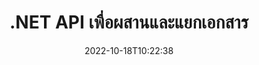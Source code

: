 ---
############################# Static ############################
layout: "product"
date: 2022-10-18T10:22:38
draft: false

product: "Merger"
product_tag: "merger"
platform: ".NET"
platform_tag: "net"

############################# Head ############################
head_title: "C# .NET การผสานเอกสาร API | รวมและแยก PDF Word Excel EPUB"
head_description: "API การรวมเอกสาร C# .NET เพื่อรวม แยก สลับหรือลบหน้าเอกสารออกจาก PDF, Microsoft Word, Excel, การนำเสนอ, Visio และรูปแบบรูปภาพ"

############################# Header ############################
title: ".NET API เพื่อผสานและแยกเอกสาร"
description: "API เพื่อรวม แยก สลับ ตัดแต่ง หรือลบเอกสาร สไลด์ และไดอะแกรมในแอปพลิเคชัน .NET"
button:
    enable: true

############################# SubMenu ############################
submenu:
    enable: true
    
    left:
        img_alt: "GroupDocs.Merger for .NET"
        image: "https://www.groupdocs.cloud/templates/groupdocs/images/product-logos/groupdocs-merger-net.png"
        product: "GroupDocs.Merger"
        platform: ".NET"

    middle:
        button:
            # button loop
            - link: "#overview"
              text: "ภาพรวม"

            # button loop
            - link: "#features"
              text: "คุณสมบัติ"

            # button loop
            - link: "#support"
              text: "สนับสนุน"

            # button loop
            - link: "https://products.groupdocs.app/merger"
              text: "สาธิตสด"

            # button loop
            - link: "https://purchase.groupdocs.com/pricing/merger/net"
              text: "ราคา"

    right:
        link_download: "https://downloads.groupdocs.com/merger"
        link_learn: "https://docs.groupdocs.com/merger/net/"
        link_buy: "https://purchase.groupdocs.com"

############################# Overview ############################
overview:
    enable: true
    content: |
      GroupDocs.Merger สำหรับ .NET ช่วยให้คุณพัฒนาแอปพลิเคชันทางธุรกิจระดับบนอย่างรวดเร็วใน C#, ASP.NET และเทคโนโลยี .NET อื่นๆ โค้ดเพียงไม่กี่บรรทัดจะช่วยให้แอปพลิเคชัน .NET ของคุณสามารถรวม แยก จัดเรียงใหม่ สลับ ตัดแต่ง และลบหน้าเดียวหรือชุดของหน้าเอกสาร สไลด์ รูปภาพ หรือไดอะแกรม ดำเนินการเหล่านี้กับไฟล์ที่ปลอดภัยโดยการตั้งค่าหรือลบการป้องกันด้วยรหัสผ่านของรูปแบบไฟล์ที่รู้จักและไม่รู้จัก  

      ด้วยการใช้ GroupDocs.Merger สำหรับ .NET คุณสามารถทำการรวมได้ การแยกและการดำเนินการอื่น ๆ ที่เกี่ยวข้องในเอกสารเดี่ยวและชุดของเอกสาร ต่อไฟล์ในรูปแบบยอดนิยมทั้งหมดโดยทางโปรแกรม เช่น Microsoft Word, Excel, PowerPoint, Visio, OpenDocument, PDF, XPS, TXT, CSV, eBook และรูปแบบไฟล์รูปภาพ
    tabs:
      enable: true
      
      ## TAB ONE ##
      tab_one:
        description: |
          ต่อไปนี้เป็นภาพรวมของ GroupDocs.Merger สำหรับ .NET:
      
        left:
          enable: true
          icon: "fab fa-html5"
          title: "งานเอกสาร"
          content: |
            * เปลี่ยนลำดับหน้า
            * ลบหรือลบเพจ
            * แยกหรือทำลายเอกสาร
            * สลับหรือสับเปลี่ยนสองหน้าใดก็ได้
            * ตัดหน้าเดียวหรือหลายหน้า
            * เข้าร่วมหลายเอกสาร
        
        right:
          enable: true
          icon: "fab fa-html5"
          title: "ปฏิบัติการรักษาความปลอดภัย"
          content: |
            * ตั้งค่าความปลอดภัยของเอกสาร
            * ตรวจสอบสถานะความปลอดภัยของเอกสาร
            * ตั้งรหัสผ่านเอกสาร
            * อัปเดตรหัสผ่านเอกสาร
            * ลบรหัสผ่านเอกสาร
      
      ## TAB TWO ##
      tab_two:
        description: |
          GroupDocs.Merger สำหรับ .NET รองรับการรวม [รูปแบบไฟล์เอกสาร] ต่อไปนี้ (https://docs.groupdocs.com/merger/net/supported-document-formats/):

        left:
          enable: true
          table:
            # table loop
            - title: "Microsoft Office"
              content: |
                * **คำ:** DOC, DOCX, DOCM, DOT, DOTX, DOTM, RTF, TXT
                * **Excel:** XLS, XLSX, XLSM, XLSB, XLTM, XLT, XLTM, XLTX, XLAM, SXC, SpreadsheetML
                * **PowerPoint:** PPT, PPTX, PPS, PPSX, PPSM, POT, POTM, POTX, PPTM
                * **OneNote:** ONE

        right:
          enable: true
          table:
            # table loop
            - title: "OpenDocument และรูปแบบอื่นๆ"
              content: |
                * **รูปแบบ OpenDocument**: ODT, OTT, ODP, OTP, ODS
                * **เค้าโครงคงที่**: PDF, XPS
                * **รูปภาพ**: BMP, PNG, TIFF
                * **เว็บ**: HTML, MHT, MHTML
                * **ข้อความ**: TXT, CSV, TSV
                * **LaTex**: TEX
                * **อีบุ๊ก**: EPUB

      ## TAB THREE ##
      tab_three:
        description: |
          GroupDocs.Merger สำหรับ .NET รองรับระบบปฏิบัติการ กรอบงาน และตัวจัดการแพ็คเกจต่อไปนี้:
        
        left:
          enable: true
          table:
            # table loop
            - icon: "fab fa-windows"
              title: "ระบบปฏิบัติการ"
              content: |
                * Windows Desktop
                * Windows Server
                * Windows Azure
                * ลินุกซ์

            # table loop
            - icon: "fas fa-code"
              title: "กรอบงานที่รองรับ"
              content: |
                * .NET Framework 2.0 หรือสูงกว่า
                * Mono Framework 1.2 หรือสูงกว่า
                * .NET มาตรฐาน 2.0
                * .NET Core 2.0

        right:
          enable: true
          table:
            # table loop
            - icon: "fas fa-box"
              title: "ตัวจัดการแพ็คเกจ"
              content: |
                * NuGet

            # table loop
            - icon: "fas fa-tools"
              title: "สภาพแวดล้อมการพัฒนา"
              content: |
                * Microsoft Visual Studio
                * Xamarin.Android
                * Xamarin.IOS
                * Xamarin.Mac
                * MonoDevelop

############################# Features ############################
features:
    enable: true
    title: "GroupDocs.Merger สำหรับ .NET Features"

    feature:
      # feature loop
      - icon: "fas fa-copy"
        content: "รวมและรวมหลายหน้า สไลด์ & ไดอะแกรมไว้ในเอกสารเดียว"
       
      # feature loop
      - icon: "fas fa-eye"
        content: "แยกและแบ่งเอกสารขนาดใหญ่ออกเป็นไฟล์ขนาดเล็กหลายไฟล์"

      # feature loop
      - icon: "fas fa-bolt"
        content: "จัดเรียง สับเปลี่ยน และจัดระเบียบหน้า สไลด์ หรือไดอะแกรมใหม่"
      
      # feature loop
      - icon: "fas fa-file-powerpoint"
        content: "สลับและแลกเปลี่ยนสองหน้า สไลด์ หรือไดอะแกรมระหว่างกันภายในเอกสาร"

      # feature loop
      - icon: "fas fa-code"
        content: "ตัดเอกสารโดยลบหน้า สไลด์ หรือไดอะแกรมที่ต้องการออก"

      # feature loop
      - icon: "fas fa-cloud"
        content: "ลบหน้า สไลด์ หรือไดอะแกรมเดี่ยวหรือคอลเลกชั่น"

      # feature loop
      - icon: "fas fa-remove-format"
        content: "เย็บเอกสารจำนวนมากเป็นชุดๆ"

      # feature loop
      - icon: "fas fa-comment-slash"
        content: "ตรวจสอบโดยทางโปรแกรมว่าเอกสารมีการรักษาความปลอดภัยด้วยรหัสผ่านหรือไม่"

      # feature loop
      - icon: "fas fa-location-arrow"
        content: "ตั้งค่า รีเซ็ต และลบรหัสผ่านของรูปแบบเอกสารที่รู้จักและไม่รู้จัก"

      # feature loop
      - icon: "fas fa-border-all"
        content: "ดึงรายการรูปแบบไฟล์ที่รองรับ – แยกและรวมข้อความ (ERR) รูปแบบไฟล์บันทึก"

      # feature loop
      - icon: "fas fa-wrench"
        content: "หมุนหน้าและเปลี่ยนการวางแนวหน้าของรูปแบบที่รู้จักและไม่รู้จัก"

      # feature loop
      - icon: "fas fa-columns"
        content: "รวมไฟล์หลายรูปแบบเข้ากับ DOC, DOCX & XPS"

      # feature loop
      - icon: "fas fa-file-word"
        content: "แยกไฟล์ข้อความขนาดใหญ่ตามหมายเลขบรรทัด"

      # feature loop
      - icon: "fas fa-envelope"
        content: "รับการแสดงรูปภาพของหน้าเอกสารและรูปแบบตระกูลไดอะแกรม"

      # feature loop
      - icon: "fas fa-print"
        content: "เข้าร่วมรูปภาพที่มีสีพื้นหลังสำหรับพื้นที่ภาพสีดำที่ว่างเปล่า"

      # feature loop
      - icon: "fas fa-file-archive"
        content: "รวมเอกสารประเภทต่างๆ (DOC, XLS, PPT เป็นต้น) เป็นไฟล์ PDF ไฟล์เดียว"

      # feature loop
      - icon: "fas fa-lock"
        content: "นำเข้า OLE Objects ลงใน Microsoft Word, Excel, Presentation และ OpenDocument File Types ได้อย่างง่ายดาย"

      # feature loop
      - icon: "fas fa-file-code"
        content: "เพิ่มเอกสารอื่น ๆ ในหน้าไดอะแกรมผ่าน OLE Objects"

    more_feature:
      # more_feature_loop
      - title: "ลบหน้าที่ต้องการออกจากเอกสาร"
        content: |
          GroupDocs.Merger สำหรับ .NET API ช่วยให้คุณลบหน้าที่ไม่ต้องการออกจากเอกสารของคุณ
      
      # more_feature_loop
      - title: "ใช้การแปลงกับเอาต์พุตที่แสดงผล"
        content: "คุณสามารถดำเนินการแปลงต่างๆ กับเอกสารเอาต์พุตที่แสดงผลได้โดยใช้ GroupDocs.Merger สำหรับ .NET API ตัวเลือกการแปลงเหล่านี้ช่วยให้คุณควบคุมวิธีนำเสนอเอาต์พุตที่แสดงผลสำหรับการแสดงผล การแปลงที่มี ได้แก่ ตัวเลือกการหมุนหน้า ตัวเลือกการเรียงลำดับหน้าใหม่ และการใช้ลายน้ำข้อความ"

      # more_feature_loop
      - title: "ตรวจสอบรหัสผ่านของรูปแบบเอกสารที่ไม่รู้จัก"
        content: "GroupDocs.Merger สำหรับ .NET API ให้คุณตรวจสอบรหัสผ่านของเอกสารที่ไม่ทราบรูปแบบ"

############################# Support ############################
support:
    enable: true

############################# Solutions ############################
solutions:
    enable: true
    title: "GroupDocs.Merger นำเสนอ API การรวมเอกสารสำหรับสภาพแวดล้อมการพัฒนายอดนิยมอื่นๆ"

    solution:
        # solution loop
        - img_alt: "GroupDocs.Merger for Java"
          image: "https://www.groupdocs.cloud/templates/groupdocs/images/product-logos/groupdocs-merger-java.png"
          product: "GroupDocs.Merger"
          platform: "Java"
          link: "/merger/java/"

############################# Back to top ###############################
back_to_top:
  enable: true
---